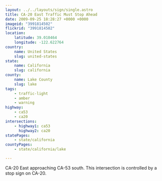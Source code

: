 ```yaml
---
layout: ../../layouts/sign/single.astro
title: CA-20 East Traffic Must Stop Ahead
date: 2009-09-25 18:28:27 +0000 +0000
imageid: "3991814502"
flickrid: "3991814502"
location:
    latitude: 39.010464
    longitude: -122.622764
country:
    name: United States
    slug: united-states
state:
    name: California
    slug: california
county:
    name: Lake County
    slug: lake
tags:
    - traffic-light
    - amber
    - warning
highway:
    - ca53
    - ca20
intersections:
    - highway1: ca53
      highway2: ca20
statePages:
    - state/california
countyPages:
    - state/california/lake

---
```

CA-20 East approaching CA-53 south. This intersection is controlled by a stop sign on CA-20.